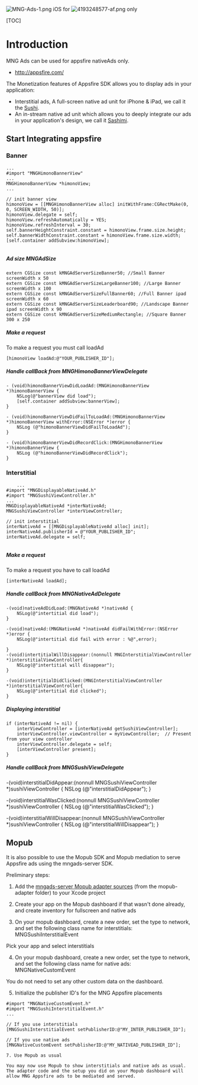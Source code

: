 ![MNG-Ads-1.png](https://bitbucket.org/repo/aen579/images/3739691856-MNG-Ads-1.png) iOS for
![4193248577-af.png](https://bitbucket.org/repo/aen579/images/2031262448-4193248577-af.png) only


[TOC]

# Introduction

MNG Ads can be used for appsfire nativeAds only.

 - http://appsfire.com/

The Monetization features of Appsfire SDK allows you to display ads in your application:

 
 - Interstitial ads, A full-screen native ad unit for iPhone & iPad, we call it the [Sushi].
 - An in-stream native ad unit which allows you to deeply integrate our ads in your application's design, we call it [Sashimi]. 
## Start Integrating appsfire

### Banner

```
...
#import "MNGHimonoBannerView"
...
MNGHimonoBannerView *himonoView;
...

// init banner view
himonoView = [[MNGHimonoBannerView alloc] initWithFrame:CGRectMake(0, 0, SCREEN_WIDTH, 50)];
himonoView.delegate = self;
himonoView.refreshAutomatically = YES;
himonoView.refreshInterval = 30;
self.bannerHeightConstraint.constant = himonoView.frame.size.height;
self.bannerWidthConstraint.constant = himonoView.frame.size.width;
[self.container addSubview:himonoView];
    
```
##### Ad size MNGAdSize
```
extern CGSize const kMNGAdServerSizeBanner50; //Small Banner screenWidth x 50
extern CGSize const kMNGAdServerSizeLargeBanner100; //Large Banner screenWidth x 100
extern CGSize const kMNGAdServerSizeFullBanner60; //Full Banner ipad screenWidth x 60
extern CGSize const kMNGAdServerSizeLeaderboard90; //Landscape Banner ipad screenWidth x 90
extern CGSize const kMNGAdServerSizeMediumRectangle; //Square Banner 300 x 250

```

##### Make a request
To make a request you must call loadAd

```
[himonoView loadAd:@"YOUR_PUBLISHER_ID"];
```

##### Handle callBack from MNGHimonoBannerViewDelegate
```
- (void)himonoBannerViewDidLoadAd:(MNGHimonoBannerView *)himonoBannerView {
    NSLog(@"bannerView did load");
    [self.container addSubview:bannerView];
}

- (void)himonoBannerViewDidFailToLoadAd:(MNGHimonoBannerView *)himonoBannerView withError:(NSError *)error {
    NSLog (@"himonoBannerViewDidFailToLoadAd");
}

- (void)himonoBannerViewDidRecordClick:(MNGHimonoBannerView *)himonoBannerView {
    NSLog (@"himonoBannerViewDidRecordClick");
}
```

### Interstitial

```objc
    ...
#import "MNGDisplayableNativeAd.h"
#import "MNGSushiViewController.h"
...
MNGDisplayableNativeAd *interNativeAd;
MNGSushiViewController *interViewController;

// init interstitial
interNativeAd = [[MNGDisplayableNativeAd alloc] init];
interNativeAd.publisherId = @"YOUR_PUBLISHER_ID";
interNativeAd.delegate = self;
    
```
##### Make a request 
To make a request you have to call loadAd 

```
[interNativeAd loadAd];
```
##### Handle callBack from MNGNativeAdDelegate
```objc
-(void)nativeAdDidLoad:(MNGNativeAd *)nativeAd {
    NSLog(@"intertitial did load");
}

-(void)nativeAd:(MNGNativeAd *)nativeAd didFailWithError:(NSError *)error {
    NSLog(@"intertitial did fail with error : %@",error);
    
}
-(void)intertitialWillDisappear:(nonnull MNGInterstitialViewController *)interstitialViewController{
    NSLog(@"intertitial will disappear");
}

-(void)intertitialDidClicked:(MNGInterstitialViewController *)interstitialViewController{
    NSLog(@"intertitial did clicked");
}
```

##### Displaying interstitial
```
if (interNativeAd != nil) {
    interViewController = [interNativeAd getSushiViewController];
    interViewController.viewController = myViewController;  // Present from your view controller
    interViewController.delegate = self;
    [interViewController present];
}
```

##### Handle callBack from MNGSushiViewDelegate

-(void)interstitialDidAppear:(nonnull MNGSushiViewController *)sushiViewController {
    NSLog (@"interstitialDidAppear");
}

-(void)interstitialWasClicked:(nonnull MNGSushiViewController *)sushiViewController {
    NSLog (@"interstitialWasClicked");
}

-(void)interstitialWillDisappear:(nonnull MNGSushiViewController *)sushiViewController {
    NSLog (@"interstitialWillDisappear");
}

## Mopub

It is also possible to use the Mopub SDK and Mopub mediation to serve Appsfire ads using the mngads-server SDK.

Preliminary steps:

1. Add the [mngads-server Mopub adapter sources] (from the mopub-adapter folder) to your Xcode project 

2. Create your app on the Mopub dashboard if that wasn't done already, and create inventory for fullscreen and native ads

3. On your mopub dashboard, create a new order, set the type to network, and set the following class name for interstitials:
MNGSushiInterstitialEvent

Pick your app and select interstitials

4. On your mopub dashboard, create a new order, set the type to network, and set the following class name for native ads:
MNGNativeCustomEvent

You do not need to set any other custom data on the dashboard.

5. Initialize the publisher ID's for the MNG Appsfire placements

```objc
#import "MNGNativeCustomEvent.h"
#import "MNGSushiInterstitialEvent.h"
...

// If you use interstitials
[MNGSushiInterstitialEvent setPublisherID:@"MY_INTER_PUBLISHER_ID"];

// If you use native ads
[MNGNativeCustomEvent setPublisherID:@"MY_NATIVEAD_PUBLISHER_ID"];

7. Use Mopub as usual

You may now use Mopub to show interstitials and native ads as usual. The adapter code and the setup you did on your Mopub dashboard will
allow MNG Appsfire ads to be mediated and served.
```



[Sushi]:http://docs.appsfire.com/sdk/ios/integration-reference/img/doc/sushi.mp4
[Sashimi]:http://docs.appsfire.com/sdk/ios/integration-reference/img/doc/sashimi-extended-light.jpg
[mngads-server Mopub adapter sources]:https://bitbucket.org/mngcorp/mngads-demo-ios/src/HEAD/mopub-adapter/?at=master